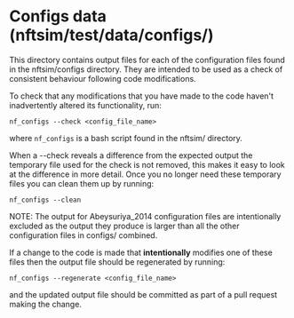 # Configs data (nftsim/test/data/configs/)

This directory contains output files for each of the configuration files
found in the nftsim/configs directory. They are intended to be used
as a check of consistent behaviour following code modifications.

To check that any modifications that you have made to the code haven't
inadvertently altered its functionality, run:
    
    nf_configs --check <config_file_name>

where ``nf_configs`` is a bash script found in the nftsim/ directory.

When a --check reveals a difference from the expected output the temporary
file used for the check is not removed, this makes it easy to look at the
difference in more detail. Once you no longer need these temporary files
you can clean them up by running:
    
    nf_configs --clean

NOTE: The output for Abeysuriya_2014 configuration files are intentionally
excluded as the output they produce is larger than all the other
configuration files in configs/ combined.

If a change to the code is made that **intentionally** modifies one of
these files then the output file should be regenerated by running:

    nf_configs --regenerate <config_file_name>

and the updated output file should be committed as part of a pull request
making the change.


